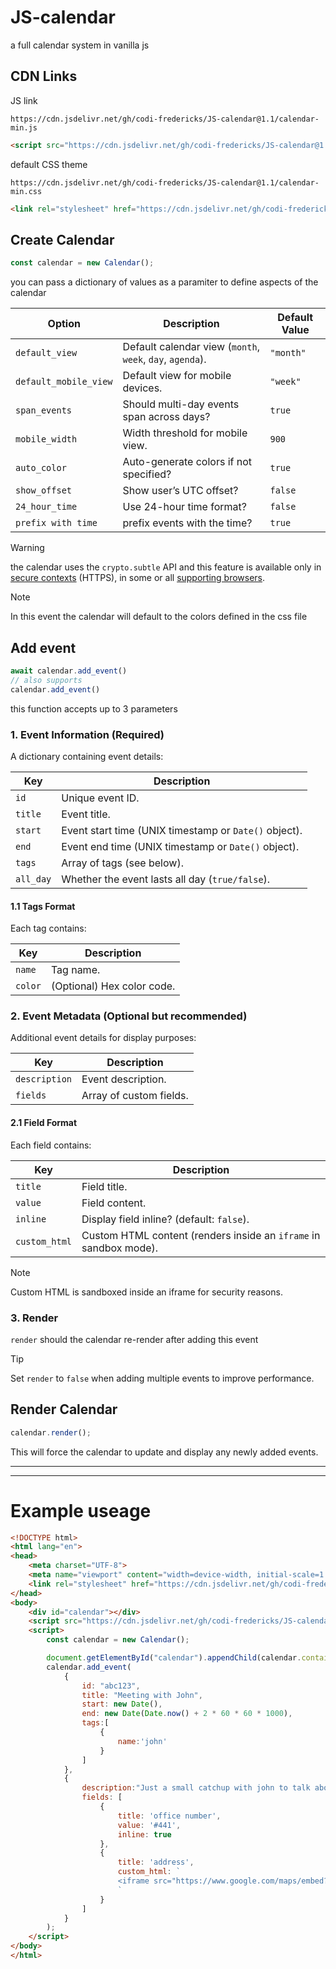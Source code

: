 # JS-calendar
a full calendar system in vanilla js


## CDN Links  
JS link
```
https://cdn.jsdelivr.net/gh/codi-fredericks/JS-calendar@1.1/calendar-min.js
```
```html
<script src="https://cdn.jsdelivr.net/gh/codi-fredericks/JS-calendar@1.1/calendar-min.js"></script>
```

default CSS theme
```
https://cdn.jsdelivr.net/gh/codi-fredericks/JS-calendar@1.1/calendar-min.css
```
```html
<link rel="stylesheet" href="https://cdn.jsdelivr.net/gh/codi-fredericks/JS-calendar@1.1/calendar-min.css">
```

## Create Calendar
```js
const calendar = new Calendar();
```
you can pass a dictionary of values as a paramiter to define aspects of the calendar

| Option                | Description | Default Value |
|----------------------|-------------|--------------|
| `default_view`       | Default calendar view (`month`, `week`, `day`, `agenda`). | `"month"` |
| `default_mobile_view` | Default view for mobile devices. | `"week"` |
| `span_events`        | Should multi-day events span across days? | `true` |
| `mobile_width`       | Width threshold for mobile view. | `900` |
| `auto_color`        | Auto-generate colors if not specified? | `true` |
| `show_offset`        | Show user’s UTC offset? | `false` |
| `24_hour_time`       | Use 24-hour time format? | `false` |
| `prefix with time` | prefix events with the time? | `true` |

> [!WARNING]  
> the calendar uses the `crypto.subtle` API and this feature is available only in [secure contexts](https://developer.mozilla.org/en-US/docs/Web/Security/Secure_Contexts) (HTTPS), in some or all [supporting browsers](https://developer.mozilla.org/en-US/docs/Web/API/Crypto/subtle#browser_compatibility).

> [!NOTE]  
> In this event the calendar will default to the colors defined in the css file


## Add event
```js
await calendar.add_event()
// also supports
calendar.add_event()
```

this function accepts up to 3 parameters

### 1. **Event Information (Required)**  
A dictionary containing event details:  

| Key                 | Description |
|---------------------|-------------|
| `id`               | Unique event ID. |
| `title`            | Event title. |
| `start`  | Event start time (UNIX timestamp or `Date()` object). |
| `end`    | Event end time (UNIX timestamp or `Date()` object). |
| `tags`            | Array of tags (see below). |
| `all_day`         | Whether the event lasts all day (`true/false`). |

#### 1.1 **Tags Format**  
Each tag contains:  

| Key    | Description |
|--------|-------------|
| `name` | Tag name. |
| `color` | (Optional) Hex color code. |


### 2. **Event Metadata (Optional but recommended)**  
Additional event details for display purposes:  

| Key              | Description |
|----------------|-------------|
| `description`  | Event description. |
| `fields`       | Array of custom fields. |

#### 2.1 **Field Format**  
Each field contains:  

| Key          | Description |
|-------------|-------------|
| `title`     | Field title. |
| `value`     | Field content. |
| `inline`    | Display field inline? (default: `false`). |
| `custom_html` | Custom HTML content (renders inside an `iframe` in sandbox mode). |

> [!NOTE]  
>  Custom HTML is sandboxed inside an iframe for security reasons. 

### 3. **Render**
 `render` should the calendar re-render after adding this event

> [!TIP]
> Set `render` to `false` when adding multiple events to improve performance.  


## Render Calendar

```js
calendar.render();
```

This will force the calendar to update and display any newly added events.  


---
---
# Example useage

```html
<!DOCTYPE html>
<html lang="en">
<head>
    <meta charset="UTF-8">
    <meta name="viewport" content="width=device-width, initial-scale=1.0">
    <link rel="stylesheet" href="https://cdn.jsdelivr.net/gh/codi-fredericks/JS-calendar@1.1/calendar-min.css">
</head>
<body>
    <div id="calendar"></div>
    <script src="https://cdn.jsdelivr.net/gh/codi-fredericks/JS-calendar@1.1/calendar-min.js"></script>
    <script>
        const calendar = new Calendar();

        document.getElementById("calendar").appendChild(calendar.container);
        calendar.add_event(
            {
                id: "abc123",
                title: "Meeting with John",
                start: new Date(),
                end: new Date(Date.now() + 2 * 60 * 60 * 1000),
                tags:[
                    {
                        name:'john'
                    }
                ]
            },
            {
                description:"Just a small catchup with john to talk about those numbers",
                fields: [
                    {
                        title: 'office number',
                        value: '#441',
                        inline: true
                    },
                    {
                        title: 'address',
                        custom_html: `
                        <iframe src="https://www.google.com/maps/embed?pb=!1m16!1m12!1m3!1d129.59669646330195!2d2.343023007818176!3d48.88618874460989!2m3!1f0!2f0!3f0!3m2!1i1024!2i768!4f13.1!2m1!1ssacre%20coeur!5e1!3m2!1sen!2snz!4v1742633528793!5m2!1sen!2snz" width="600" height="450" style="border:0;" allowfullscreen="" loading="lazy" referrerpolicy="no-referrer-when-downgrade"></iframe>
                        `
                    }
                ]
            }
        );
    </script>
</body>
</html>
```
